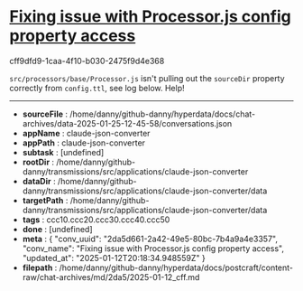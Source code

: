 # [Fixing issue with Processor.js config property access](https://claude.ai/chat/2da5d661-2a42-49e5-80bc-7b4a9a4e3357)

cff9dfd9-1caa-4f10-b030-2475f9d4e368

`src/processors/base/Processor.js` isn't pulling out the `sourceDir` property correctly from `config.ttl`, see log below. Help!

---

* **sourceFile** : /home/danny/github-danny/hyperdata/docs/chat-archives/data-2025-01-25-12-45-58/conversations.json
* **appName** : claude-json-converter
* **appPath** : claude-json-converter
* **subtask** : [undefined]
* **rootDir** : /home/danny/github-danny/transmissions/src/applications/claude-json-converter
* **dataDir** : /home/danny/github-danny/transmissions/src/applications/claude-json-converter/data
* **targetPath** : /home/danny/github-danny/transmissions/src/applications/claude-json-converter/data
* **tags** : ccc10.ccc20.ccc30.ccc40.ccc50
* **done** : [undefined]
* **meta** : {
  "conv_uuid": "2da5d661-2a42-49e5-80bc-7b4a9a4e3357",
  "conv_name": "Fixing issue with Processor.js config property access",
  "updated_at": "2025-01-12T20:18:34.948559Z"
}
* **filepath** : /home/danny/github-danny/hyperdata/docs/postcraft/content-raw/chat-archives/md/2da5/2025-01-12_cff.md